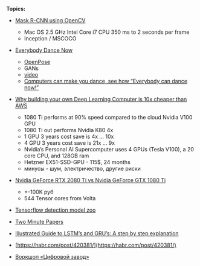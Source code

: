 **Topics:**

* [Mask R-CNN using OpenCV](https://www.learnopencv.com/deep-learning-based-object-detection-and-instance-segmentation-using-mask-r-cnn-in-opencv-python-c/)
	
	* Mac OS 2.5 GHz Intel Core i7 CPU 350 ms to 2 seconds per frame
	* Inception / MSCOCO

* [Everybody Dance Now](https://arxiv.org/pdf/1808.07371.pdf)
	
	* [OpenPose](https://github.com/CMU-Perceptual-Computing-Lab/openpose)
	* GANs
	* [video](https://www.youtube.com/watch?v=PCBTZh41Ris)
	* [Computers can make you dance, see how “Everybody can dance now!”](https://towardsdatascience.com/computers-can-make-you-dance-see-how-everybody-can-dance-now-501be0098916)

* [Why building your own Deep Learning Computer is 10x cheaper than AWS](https://medium.com/the-mission/why-building-your-own-deep-learning-computer-is-10x-cheaper-than-aws-b1c91b55ce8c
)

	* 1080 Ti performs at 90% speed compared to the cloud Nvidia V100 GPU
	* 1080 Ti out performs Nvidia K80 4x
	* 1 GPU 3 years cost save is 4x ... 10x
	* 4 GPU 3 years cost save is 21x ... 9x
	* Nvidia’s Personal AI Supercomputer uses 4 GPUs (Tesla V100), a 20 core CPU, and 128GB ram
	* Hetzner EX51-SSD-GPU - 115$, 24 months
	* минусы - шум, электричество, другие риски

* [Nvidia GeForce RTX 2080 Ti vs Nvidia GeForce GTX 1080 Ti](https://www.techradar.com/news/nvidia-geforce-rtx-2080-ti-vs-nvidia-gtx-1080-ti)
	
	* +-100К руб
	* 544 Tensor cores from Volta

* [Tensorflow detection model zoo](https://github.com/tensorflow/models/blob/master/research/object_detection/g3doc/detection_model_zoo.md)

* [Two Minute Papers](https://www.youtube.com/channel/UCbfYPyITQ-7l4upoX8nvctg)

* [Illustrated Guide to LSTM’s and GRU’s: A step by step explanation](https://towardsdatascience.com/illustrated-guide-to-lstms-and-gru-s-a-step-by-step-explanation-44e9eb85bf21)

* [https://habr.com/post/420381/](https://habr.com/post/420381/)

* [
Воркшоп «Цифровой завод»](http://ai-community.com/voronezh-sibur-workshop-tsyphrovaya-transphormatsiya-rif-2018#rec65946188)


